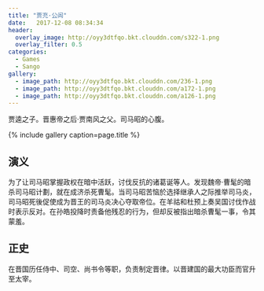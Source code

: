 ```yaml
---
title: "贾充·公闾"
date:   2017-12-08 08:34:34
header:
  overlay_image: http://oyy3dtfqo.bkt.clouddn.com/s322-1.png
  overlay_filter: 0.5
categories:
  - Games
  - Sango
gallery:
  - image_path: http://oyy3dtfqo.bkt.clouddn.com/236-1.png
  - image_path: http://oyy3dtfqo.bkt.clouddn.com/a172-1.png
  - image_path: http://oyy3dtfqo.bkt.clouddn.com/a126-1.png
---
```


贾逵之子。晋惠帝之后·贾南风之父。司马昭的心腹。

{% include gallery caption=page.title %}

## 演义

为了让司马昭掌握政权在暗中活跃，讨伐反抗的诸葛诞等人。发现魏帝·曹髦的暗杀司马昭计劃，就在成济杀死曹髦。当司马昭苦恼於选择继承人之际推举司马炎，司马昭死後促使成为晋王的司马炎决心夺取帝位。在羊祜和杜预上奏吴国讨伐作战时表示反对。在孙皓投降时责备他残忍的行为，但却反被指出暗杀曹髦一事，令其蒙羞。

## 正史

在晋国历任侍中、司空、尚书令等职，负责制定晋律。以晋建国的最大功臣而官升至太宰。
